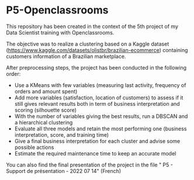 # P5-Openclassrooms

This repository has been created in the context of the 5th project of my Data Scientist training with Openclassrooms. 

The objective was to realize a clustering based on a Kaggle dataset (https://www.kaggle.com/datasets/olistbr/brazilian-ecommerce) containing customers information of a Brazilian marketplace.

After preprocessing steps, the project has been conducted in the following order:
-	Use a KMeans with few variables (measuring last activity, frequency of orders and amount spent)
-	Add more variables (satisfaction, location of customers) to assess if it still gives relevant results both in term of business interpretation and scoring (silhouette score)
-	With the number of variables giving the best results, run a DBSCAN and a hierarchical clustering
-	Evaluate all three models and retain the most performing one (business interpretation, score, and training time)
-	Give a final business interpretation for each cluster and advise some possible actions
-	Estimate the required maintenance time to keep an accurate model

You can also find the final presentation of the project in the file " P5 - Support de présentation - 2022 07 14" (French)

